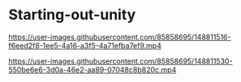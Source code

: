 # Starting-out-unity


https://user-images.githubusercontent.com/85858695/148811516-f6eed2f8-1ee5-4a16-a3f5-4a71efba7ef9.mp4



https://user-images.githubusercontent.com/85858695/148811530-550be6e6-3d0a-46e2-aa89-07048c8b820c.mp4

